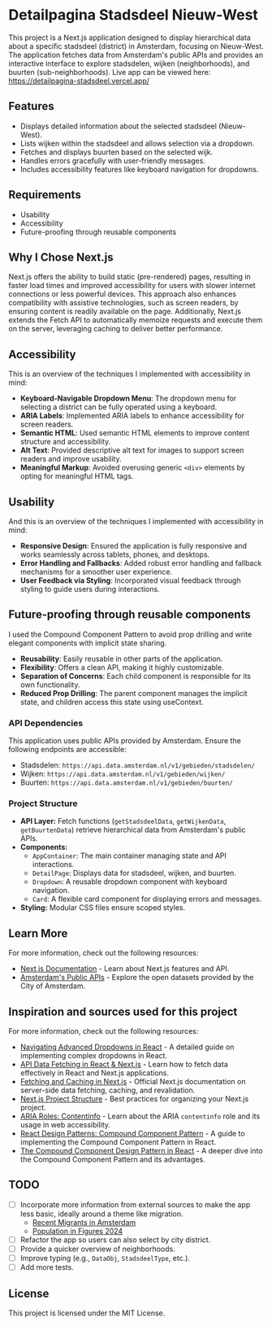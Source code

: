 # Detailpagina Stadsdeel Nieuw-West

This project is a Next.js application designed to display hierarchical data about a specific stadsdeel (district) in
Amsterdam, focusing on Nieuw-West. The application fetches data from Amsterdam's public APIs and provides an interactive
interface to explore stadsdelen, wijken (neighborhoods), and buurten (sub-neighborhoods).
Live app can be viewed here: https://detailpagina-stadsdeel.vercel.app/

## Features

- Displays detailed information about the selected stadsdeel (Nieuw-West).
- Lists wijken within the stadsdeel and allows selection via a dropdown.
- Fetches and displays buurten based on the selected wijk.
- Handles errors gracefully with user-friendly messages.
- Includes accessibility features like keyboard navigation for dropdowns.

## Requirements

- Usability
- Accessibility
- Future-proofing through reusable components

## Why I Chose Next.js

Next.js offers the ability to build static (pre-rendered) pages, resulting in faster load times and improved
accessibility for users with slower internet connections or less powerful devices. This approach also enhances
compatibility with assistive technologies, such as screen readers, by ensuring content is readily available on the page.
Additionally, Next.js extends the Fetch API to automatically memoize requests and execute them on the server, leveraging
caching to deliver better performance.

## Accessibility

This is an overview of the techniques I implemented with accessibility in mind:

- **Keyboard-Navigable Dropdown Menu**: The dropdown menu for selecting a district can be fully operated using a keyboard.
- **ARIA Labels**: Implemented ARIA labels to enhance accessibility for screen readers.
- **Semantic HTML**: Used semantic HTML elements to improve content structure and accessibility.
- **Alt Text**: Provided descriptive alt text for images to support screen readers and improve usability.
- **Meaningful Markup**: Avoided overusing generic `<div>` elements by opting for meaningful HTML tags.

## Usability

And this is an overview of the techniques I implemented with accessibility in mind:

- **Responsive Design**: Ensured the application is fully responsive and works seamlessly across tablets, phones, and desktops.
- **Error Handling and Fallbacks**: Added robust error handling and fallback mechanisms for a smoother user experience.
- **User Feedback via Styling**: Incorporated visual feedback through styling to guide users during interactions.

## Future-proofing through reusable components

I used the Compound Component Pattern to avoid prop drilling and write elegant components with implicit state sharing.

- **Reusability**: Easily reusable in other parts of the application.
- **Flexibility**: Offers a clean API, making it highly customizable.
- **Separation of Concerns**: Each child component is responsible for its own functionality.
- **Reduced Prop Drilling**: The parent component manages the implicit state, and children access this state using useContext.

### API Dependencies

This application uses public APIs provided by Amsterdam. Ensure the following endpoints are accessible:

- Stadsdelen: `https://api.data.amsterdam.nl/v1/gebieden/stadsdelen/`
- Wijken: `https://api.data.amsterdam.nl/v1/gebieden/wijken/`
- Buurten: `https://api.data.amsterdam.nl/v1/gebieden/buurten/`

### Project Structure

- **API Layer:** Fetch functions (`getStadsdeelData`, `getWijkenData`, `getBuurtenData`) retrieve hierarchical data from
  Amsterdam's public APIs.
- **Components:**
    - `AppContainer`: The main container managing state and API interactions.
    - `DetailPage`: Displays data for stadsdeel, wijken, and buurten.
    - `Dropdown`: A reusable dropdown component with keyboard navigation.
    - `Card`: A flexible card component for displaying errors and messages.
- **Styling:** Modular CSS files ensure scoped styles.

## Learn More

For more information, check out the following resources:

- [Next.js Documentation](https://nextjs.org/docs) - Learn about Next.js features and API.
- [Amsterdam's Public APIs](https://data.amsterdam.nl) - Explore the open datasets provided by the City of Amsterdam.


## Inspiration and sources used for this project 

For more information, check out the following resources:

- [Navigating Advanced Dropdowns in React](https://www.behrouz.nl/article/navigating-advanced-dropdowns-in-react) - A detailed guide on implementing complex dropdowns in React.
- [API Data Fetching in React & Next.js](https://dev.to/rashidshamloo/api-data-fetching-in-react-nextjs-289d) - Learn how to fetch data effectively in React and Next.js applications.
- [Fetching and Caching in Next.js](https://nextjs.org/docs/app/building-your-application/data-fetching/fetching-caching-and-revalidating#fetching-data-on-the-server-with-fetch) - Official Next.js documentation on server-side data fetching, caching, and revalidation.
- [Next.js Project Structure](https://wityan.medium.com/next-js-project-structure-1531610bed71) - Best practices for organizing your Next.js project.
- [ARIA Roles: Contentinfo](https://developer.mozilla.org/en-US/docs/Web/Accessibility/ARIA/Roles/contentinfo_role) - Learn about the ARIA `contentinfo` role and its usage in web accessibility.
- [React Design Patterns: Compound Component Pattern](https://medium.com/@vitorbritto/react-design-patterns-compound-component-pattern-ec247f491294) - A guide to implementing the Compound Component Pattern in React.
- [The Compound Component Design Pattern in React](https://medium.com/@cassiecoding/react-design-pattern-compound-component-9c32df41fd8d) - A deeper dive into the Compound Component Pattern and its advantages.

## TODO

- [ ] Incorporate more information from external sources to make the app less basic, ideally around a theme like migration.
  - [Recent Migrants in Amsterdam](https://onderzoek.amsterdam.nl/artikel/recente-migranten-in-amsterdam)
  - [Population in Figures 2024](https://onderzoek.amsterdam.nl/artikel/bevolking-in-cijfers-2024)
- [ ] Refactor the app so users can also select by city district.
- [ ] Provide a quicker overview of neighborhoods.
- [ ] Improve typing (e.g., `DataObj`, `StadsdeelType`, etc.).
- [ ] Add more tests.

## License

This project is licensed under the MIT License.

[//]: # (## Getting Started)

[//]: # ()

[//]: # (### Prerequisites)

[//]: # ()

[//]: # (Ensure you have the following installed on your system:)

[//]: # ()

[//]: # (- Node.js &#40;v16 or later recommended&#41;)

[//]: # (- npm, yarn, pnpm, or bun &#40;your choice of package manager&#41;)

[//]: # ()

[//]: # (### Installation)

[//]: # ()

[//]: # (1. Clone the repository:)

[//]: # ()

[//]: # (   ```bash)

[//]: # (   git clone https://github.com/michaelzon/detailpagina-stadsdeel.git)

[//]: # (   cd detailpagina-stadsdeel)

[//]: # (   ```)

[//]: # ()

[//]: # (2. Install dependencies:)

[//]: # ()

[//]: # (   ```bash)

[//]: # (   npm install)

[//]: # (   # or)

[//]: # (   yarn install)

[//]: # (   # or)

[//]: # (   pnpm install)

[//]: # (   ```)

[//]: # ()

[//]: # (### Running the Development Server)

[//]: # ()

[//]: # (Start the development server:)

[//]: # ()

[//]: # (```bash)

[//]: # (npm run dev)

[//]: # (# or)

[//]: # (yarn dev)

[//]: # (# or)

[//]: # (pnpm dev)

[//]: # (# or)

[//]: # (bun dev)

[//]: # (```)

[//]: # ()

[//]: # (Open [http://localhost:3000]&#40;http://localhost:3000&#41; in your browser to view the application.)

[//]: # (## Deployment)

[//]: # ()

[//]: # (To deploy the application:)

[//]: # ()

[//]: # (1. Build the project:)

[//]: # ()

[//]: # (   ```bash)

[//]: # (   npm run build)

[//]: # (   # or)

[//]: # (   yarn build)

[//]: # (   # or)

[//]: # (   pnpm build)

[//]: # (   ```)

[//]: # ()

[//]: # (2. Start the production server locally:)

[//]: # ()

[//]: # (   ```bash)

[//]: # (   npm start)

[//]: # (   # or)

[//]: # (   yarn start)

[//]: # (   # or)

[//]: # (   pnpm start)

[//]: # (   ```)

[//]: # ()

[//]: # (3. Alternatively, deploy the app on [Vercel]&#40;https://vercel.com/&#41; for production hosting. Check the [Next.js deployment documentation]&#40;https://nextjs.org/docs/deployment&#41; for details.)

[//]: # (### Local Development Tips)

[//]: # ()

[//]: # (- Use the browser's developer tools to debug API requests and responses.)

[//]: # (- Use the included `skeleton-loader.svg` to indicate loading states for data.)

[//]: # (## Author)

[//]: # ()

